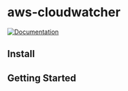 # aws-cloudwatcher

[![Documentation](https://godoc.org/github.com/sent-hil/aws-cloudwatcher?status.svg)](https://godoc.org/github.com/sent-hil/aws-cloudwatcher)

## Install

## Getting Started
